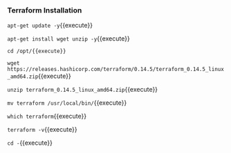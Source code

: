 ### Terraform Installation ####
`apt-get update -y`{{execute}}

`apt-get install wget unzip -y`{{execute}}

`cd /opt/{{execute}}`

`wget https://releases.hashicorp.com/terraform/0.14.5/terraform_0.14.5_linux_amd64.zip`{{execute}}

`unzip terraform_0.14.5_linux_amd64.zip`{{execute}}

`mv terraform /usr/local/bin/`{{execute}}

`which terraform`{{execute}}

`terraform -v`{{execute}}

`cd -`{{execute}}